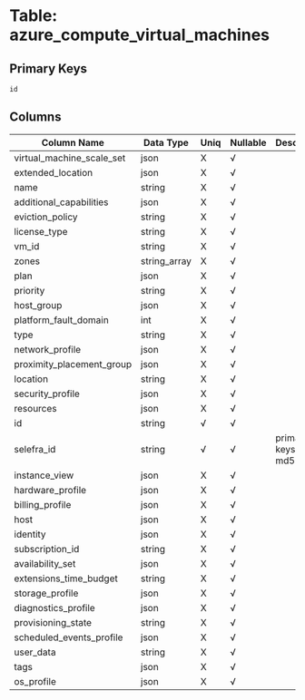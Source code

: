 # Table: azure_compute_virtual_machines

## Primary Keys 

```
id
```


## Columns 

|  Column Name   |  Data Type  | Uniq | Nullable | Description | 
|  ----  | ----  | ----  | ----  | ---- | 
| virtual_machine_scale_set | json | X | √ |  | 
| extended_location | json | X | √ |  | 
| name | string | X | √ |  | 
| additional_capabilities | json | X | √ |  | 
| eviction_policy | string | X | √ |  | 
| license_type | string | X | √ |  | 
| vm_id | string | X | √ |  | 
| zones | string_array | X | √ |  | 
| plan | json | X | √ |  | 
| priority | string | X | √ |  | 
| host_group | json | X | √ |  | 
| platform_fault_domain | int | X | √ |  | 
| type | string | X | √ |  | 
| network_profile | json | X | √ |  | 
| proximity_placement_group | json | X | √ |  | 
| location | string | X | √ |  | 
| security_profile | json | X | √ |  | 
| resources | json | X | √ |  | 
| id | string | √ | √ |  | 
| selefra_id | string | √ | √ | primary keys value md5 | 
| instance_view | json | X | √ |  | 
| hardware_profile | json | X | √ |  | 
| billing_profile | json | X | √ |  | 
| host | json | X | √ |  | 
| identity | json | X | √ |  | 
| subscription_id | string | X | √ |  | 
| availability_set | json | X | √ |  | 
| extensions_time_budget | string | X | √ |  | 
| storage_profile | json | X | √ |  | 
| diagnostics_profile | json | X | √ |  | 
| provisioning_state | string | X | √ |  | 
| scheduled_events_profile | json | X | √ |  | 
| user_data | string | X | √ |  | 
| tags | json | X | √ |  | 
| os_profile | json | X | √ |  | 


